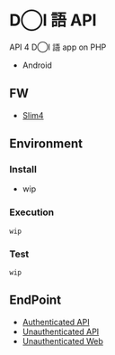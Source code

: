 # D◯I 語 API

API 4 D◯I 語 app on PHP

- Android

## FW

- [Slim4](https://www.slimframework.com/)

## Environment

### Install

- wip

### Execution

```
wip
```

### Test

```
wip
```

## EndPoint

- [Authenticated API](/doc/AuthenticatedAPI.md)
- [Unauthenticated API](/doc/UnauthenticatedAPI.md)
- [Unauthenticated Web](/doc/UnauthenticatedWEB.md)